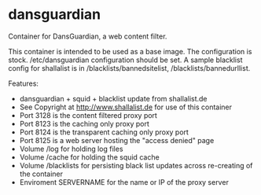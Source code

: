 dansguardian
============

Container for DansGuardian, a web content filter.

This container is intended to be used as a base image. The configuration is stock. /etc/dansguardian configuration should be set. A sample blacklist config for shallalist is in /blacklists/bannedsitelist, /blacklists/bannedurllist.

Features:
 - dansguardian + squid + blacklist update from shallalist.de
 - See Copyright at http://www.shallalist.de for use of this container
 - Port 3128 is the content filtered proxy port
 - Port 8123 is the caching only proxy port
 - Port 8124 is the transparent caching only proxy port
 - Port 8125 is a web server hosting the "access denied" page
 - Volume /log for holding log files
 - Volume /cache for holding the squid cache
 - Volume /blacklists for persisting black list updates across re-creating of the container
 - Enviroment SERVERNAME for the name or IP of the proxy server

